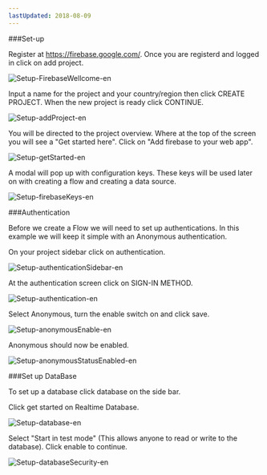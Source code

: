 ```yaml
---
lastUpdated: 2018-08-09
---
```



###Set-up  

Register at https://firebase.google.com/.
Once you are registerd and logged in click on add project. 

![Setup-FirebaseWellcome-en](./../../../../img/InfoMotion/DataSource/firebase/Setup-FirebaseWellcome-en.png)


Input a name for the project and your country/region then click CREATE PROJECT. 
When the new project is ready click CONTINUE. 

![Setup-addProject-en](./../../../../img/InfoMotion/DataSource/firebase/Setup-addProject-en.png)


You will be directed to the project overview. Where at the top of the screen you will see
a "Get started here". Click on "Add firebase to your web app". 

![Setup-getStarted-en](./../../../../img/InfoMotion/DataSource/firebase/Setup-getStarted-en.png)


A modal will pop up with configuration keys. These keys will be used later on with creating a flow and creating a data source. 

![Setup-firebaseKeys-en](./../../../../img/InfoMotion/DataSource/firebase/Setup-firebaseKeys-en.png)


###Authentication

Before we create a Flow we will need to set up authentications. 
In this example we will keep it simple with an Anonymous authentication. 

On your project sidebar click on authentication. 

![Setup-authenticationSidebar-en](./../../../../img/InfoMotion/DataSource/firebase/Setup-authenticationSidebar-en.png)


At the authentication screen click on SIGN-IN METHOD.

![Setup-authentication-en](./../../../../img/InfoMotion/DataSource/firebase/Setup-authentication-en.png)


Select Anonymous, turn the enable switch on and click save. 

![Setup-anonymousEnable-en](./../../../../img/InfoMotion/DataSource/firebase/Setup-anonymousEnable-en.png)


Anonymous should now be enabled.

![Setup-anonymousStatusEnabled-en](./../../../../img/InfoMotion/DataSource/firebase/Setup-anonymousStatusEnabled-en.png)

###Set up DataBase 

To set up a database click database on the side bar. 

Click get started on Realtime Database. 

![Setup-database-en](./../../../../img/InfoMotion/DataSource/firebase/Setup-database-en.png)


Select "Start in test mode" (This allows anyone to read or write to the database). Click enable to continue. 

![Setup-databaseSecurity-en](./../../../../img/InfoMotion/DataSource/firebase/Setup-databaseSecurity-en.png)
